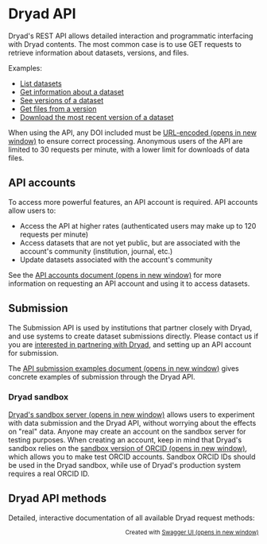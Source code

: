 # Dryad API

Dryad's REST API allows detailed interaction and programmatic interfacing with Dryad contents. The most common case is to use GET requests to retrieve information about datasets, versions, and files.

Examples:

- [List datasets](https://datadryad.org/api/v2/datasets)
- [Get information about a dataset](https://datadryad.org/api/v2/datasets/doi%3A10.5061%2Fdryad.j1fd7)
- [See versions of a dataset](https://datadryad.org/api/v2/datasets/doi%3A10.5061%2Fdryad.j1fd7/versions)
- [Get files from a version](https://datadryad.org/api/v2/versions/26724/files)
- [Download the most recent version of a dataset](https://datadryad.org/api/v2/datasets/doi%3A10.5061%2Fdryad.j1fd7/download)

When using the API, any DOI included must be <a href="https://www.w3schools.com/tags/ref_urlencode.ASP" target="blank">URL-encoded<span class="screen-reader-only"> (opens in new window)</span></a> to ensure correct processing. Anonymous users of the API are limited to 30 requests per minute, with a lower limit for downloads of data files.


## API accounts

To access more powerful features, an API account is required. API accounts allow users to:

- Access the API at higher rates (authenticated users may make up to 120 requests per minute)
- Access datasets that are not yet public, but are associated with the account's community (institution, journal, etc.)
- Update datasets associated with the account's community

See the <a href="https://github.com/CDL-Dryad/dryad-app/blob/main/documentation/apis/api_accounts.md" target="blank">API accounts document<span class="screen-reader-only"> (opens in new window)</span></a> for more information on requesting an API account and using it to access datasets.


## Submission

The Submission API is used by institutions that partner closely with Dryad, and use systems to create dataset submissions directly. Please contact us if you are [interested in partnering with Dryad](/stash/interested), and setting up an API account for submission.

The <a href="https://github.com/CDL-Dryad/dryad-app/blob/main/documentation/apis/submission.md" target="blank">API submission examples document<span class="screen-reader-only"> (opens in new window)</span></a> gives concrete examples of submission through the Dryad API.

### Dryad sandbox

<a href="https://dryad-stg.cdlib.org/" target="blank">Dryad's sandbox server<span class="screen-reader-only"> (opens in new window)</span></a> allows users to experiment with data submission and the Dryad API, without worrying about the effects on "real" data. Anyone may create an account on the sandbox server for testing purposes. When creating an account, keep in mind that Dryad's sandbox relies on the <a href="https://sandbox.orcid.org/" target="_blank">sandbox version of ORCID<span class="screen-reader-only"> (opens in new window)</span></a>, which allows you to make test ORCID accounts. Sandbox ORCID IDs should be used in the Dryad sandbox, while use of Dryad's production system requires a real ORCID ID.


## Dryad API methods

Detailed, interactive documentation of all available Dryad request methods:

<script src="/api/v2/docs/swagger-ui-bundle.js" charset="UTF-8"> </script>
<script src="/api/v2/docs/swagger-ui-standalone-preset.js" charset="UTF-8"> </script>
<script src="/api/v2/docs/swagger-initializer.js" charset="UTF-8"> </script>
<div id="swagger-ui"></div>
<script>
  window.onload = function() {
    const ui = SwaggerUIBundle({
      url: "/openapi.yml?4",
      dom_id: '#swagger-ui',
      deepLinking: true,
      presets: [
        SwaggerUIBundle.presets.apis,
        SwaggerUIStandalonePreset
      ],
      plugins: [
        SwaggerUIBundle.plugins.DownloadUrl
      ],
      supportedSubmitMethods: ['get'],
      defaultModelsExpandDepth: 0,
    })
    window.ui = ui
  }
  let apiUrl = ''
  awaitSelector('.servers select').then((server) => {
    apiUrl = server.value
    server.addEventListener('change', e => {
      apiUrl = e.currentTarget.value
    })
    document.querySelectorAll('.opblock-summary').forEach(block => {
      const newEl = document.createElement("div");
      newEl.setAttribute('class', 'copy-icon');
      newEl.setAttribute('role', 'button');
      newEl.setAttribute('tabindex', 0);
      newEl.setAttribute('aria-label', 'Copy API URL');
      newEl.setAttribute('title', 'Copy API URL');
      newEl.innerHTML = '<i class="fa fa-clipboard" role="status"></i>';
      block.insertBefore(newEl, block.lastElementChild);
      newEl.onclick = e => {
        const copyButton = e.currentTarget.firstElementChild;
        const pathSpan = e.currentTarget.parentElement.querySelector('.opblock-summary-path')
        const requestUrl = pathSpan.dataset.path
        navigator.clipboard.writeText(`${apiUrl}${requestUrl}`).then(() => {
          // Successful copy
          copyButton.parentElement.setAttribute('title', 'Copied');
          copyButton.classList.remove('fa-clipboard');
          copyButton.classList.add('fa-check');
          copyButton.innerHTML = '<span class="screen-reader-only">Copied</span>'
          setTimeout(function(){
            copyButton.parentElement.setAttribute('title', 'Copy API URL');
            copyButton.classList.add('fa-clipboard');
            copyButton.classList.remove('fa-check');
            copyButton.innerHTML = '';
          }, 2000);
        });
      }
    })
  })
</script>

<p style="text-align:right; font-size: smaller">Created with <a href="https://swagger.io/tools/swagger-ui/" target="blank">Swagger UI<span class="screen-reader-only"> (opens in new window)</span></a></p>
